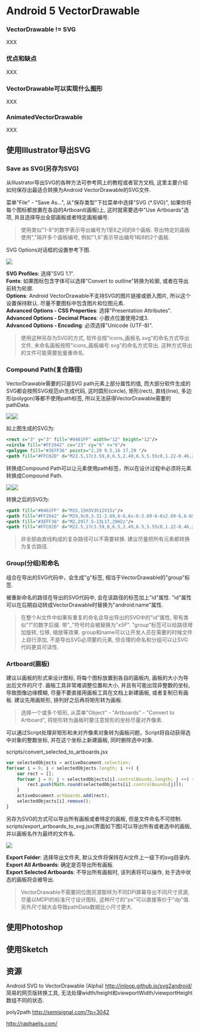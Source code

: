 # Android 5 VectorDrawable

### VectorDrawable != SVG

XXX

### 优点和缺点

XXX

### VectorDrawable可以实现什么图形

XXX

### AnimatedVectorDrawable

XXX

## 使用Illustrator导出SVG

### Save as SVG(另存为SVG)

从Illustrator导出SVG的各种方法可参考网上的教程或者官方文档, 这里主要介绍如何保存出最适合转换为Android VectorDrawable的SVG文件.

菜单"File" - "Save As...", 从"保存类型"下拉菜单中选择"SVG (*.SVG)", 如果你将每个图标都放置在各自的Artboard(画板)上, 这时就需要选中"Use Artboards"选项, 并且选择导出全部画板或者特定画板编号.

> 使用类似"1-8"的数字表示导出编号为1至8之间的8个画板. 导出特定的画板使用","隔开多个画板编号, 例如"1,8"表示导出编号1和8的2个画板.

SVG Options对话框的设置参考下图.

![](img/ai_svg_options.png)

**SVG Profiles**: 选择"SVG 1.1".  
**Fonts**: 如果图标包含字体可以选择"Convert to outline"转换为轮廓, 或者在导出前转为轮廓.  
**Options**: Android VectorDrawable不支持SVG的图片链接或嵌入图片, 所以这个设置保持默认. 尽量不要图标中包含图片和位图元素.  
**Advanced Options - CSS Properties**: 选择"Presentation Attributes".  
**Advanced Options - Decimal Places**: 小数点位置使用2或3.  
**Advanced Options - Encoding**: 必须选择"Unicode (UTF-8)".  

> 使用这种另存为SVG的方式, 软件会按"icons\_画板名.svg"的命名方式导出文件, 未命名画板按照"icons\_画板编号.svg"的命名方式导出. 这种方式导出的文件可能需要批量重命名.

### Compound Path(复合路径)

VectorDrawable需要的只是SVG path元素上部分属性的值, 而大部分软件生成的SVG都会按照SVG规范sh生成代码, 这时圆形(circle), 矩形(rect), 直线(line), 多边形(polygon)等都不使用path标签, 所以无法获得VectorDrawable需要的pathData.

![](img/sample_1.svg)![](img/ai_layer_1.png)

如上图生成的SVG为:

```XML
<rect x="3" y="3" fill="#0461FF" width="12" height="12"/>
<circle fill="#FF2942" cx="23" cy="9" r="6"/>
<polygon fill="#3EFF36" points="2,29 9.5,16 17,29 "/>
<path fill="#FFC02D" d="M22.5,17c3.59,0,6.5,2.49,6.5,5.55c0,1.22-0.46,2.35-1.25,3.27L28.96,29l-5.12-1.09 c-0.53,0.02-1.13,0.15-1.73,0.17c-0.07,0-0.14,0-0.2,0c-3.48,0-5.9-2.53-5.9-5.53C16,19.49,18.91,17,22.5,17"/>
```
转换成Compound Path可以让元素使用path标签，所以在设计过程中必须将元素转换成Compound Path.

![](img/sample_2.svg)![](img/ai_layer_2.png)

转换之后的SVG为:

```XML
<path fill="#0461FF" d="M15,15H3V3h12V15z"/>
<path fill="#FF2942" d="M29,9c0,3.31-2.69,6-6,6s-6-2.69-6-6s2.69-6,6-6S29,5.69,29,9z"/>
<path fill="#3EFF36" d="M2,29l7.5-13L17,29H2z"/>
<path fill="#FFC02D" d="M22.5,17c3.59,0,6.5,2.49,6.5,5.55c0,1.22-0.46,2.35-1.25,3.27L28.96,29l-5.12-1.09 c-0.53,0.02-1.13,0.15-1.73,0.17c-0.07,0-0.14,0-0.2,0c-3.48,0-5.9-2.53-5.9-5.53C16,19.49,18.91,17,22.5,17"/>
```
> 非全部由直线构成的复杂路径可以不需要转换. 建议尽量把所有元素都转换为复合路径.

### Group(分组)和命名

组合在导出的SVG代码中，会生成"g"标签, 相当于VectorDrawable的"group"标签.

被重新命名的路径在导出的SVG代码中, 会在该路径的标签加上"id"属性. "id"属性可以在后期自动转成VectorDrawable时替换为"android:name"属性. 

> 在整个Ai文件中如果有重复的命名会导出导出的SVG中的"id"属性, 带有类似"_1_"的数字后缀. 带"_"符号时会被替换为"_x5F_". "group"标签可以给路径增加旋转, 位移, 缩放等效果. group和name可以让开发人员在需要的时候文件上自行添加, 不是导出SVG必须要的元素, 但合理的命名和分组可以让SVG代码更具可读性. 

### Artboard(画板)

建议以画板的形式来设计图标, 将每个图标放置到各自的画板内, 画板的大小为导出后文件的尺寸. 画板工具非常难调整位置和大小, 并且有可能出现非整数的坐标, 导致图像边缘模糊, 尽量不要直接用画板工具在文档上新建画板, 或者复制已有画板. 建议先用画矩形, 排列好之后再将矩形转为画板.

> 选择一个或多个矩形, 从菜单"Object" - "Artboards" - "Convert to Artboard", 将矩形转为画板时要注意矩形的坐标尽量对齐像素. 

可以通过Script处理非矩形和未对齐像素对象转为画板问题，Script将自动获得选中对象的整数坐标, 并在这个坐标上新建画板, 同时删除选中对象.

scripts/convert_selected_to_artboards.jsx  
```javascript
var selectedObjects = activeDocument.selection;
for(var i = 0; i < selectedObjects.length; i ++) {
    var rect = [];
    for(var j = 0; j < selectedObjects[i].controlBounds.length; j ++) {
        rect.push(Math.round(selectedObjects[i].controlBounds[j]));
    }
    activeDocument.artboards.add(rect);
    selectedObjects[i].remove();
}
```

另存为SVG的方式可以导出所有画板或者特定的画板, 但是文件命名不可控制. scripts/export_artboards_to_svg.jsx(界面如下图)可以导出所有或者选中的画板, 并以画板名作为最终的文件名.

![](img/export_artboards_to_svg.png)

**Export Folder**: 选择导出文件夹, 默认文件将保持在Ai文件上一级下的svg目录内.  
**Export All Artboards**: 确定是否导出所有画板.  
**Export Selected Artboards**: 不导出所有画板时, 该列表将可以操作, 处于选中状态的画板将会被导出.  

> VectorDrawable不需要同位图资源那样为不同DPI屏幕导出不同尺寸资源, 尽量以MDPI的标准尺寸设计图标, 这种尺寸的"px"可以直接等价于"dp"值. 另外尺寸越大会导致pathData数据比小尺寸更大.

## 使用Photoshop

## 使用Sketch

## 资源





Android SVG to VectorDrawable (Alpha) http://inloop.github.io/svg2android/  
简易的网页版转换工具, 无法处理width/height和viewportWidth/viewportHeight数组不同的状态.

poly2path http://semisignal.com/?p=3042

http://raphaeljs.com/
